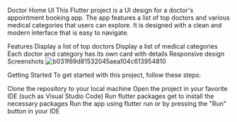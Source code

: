 Doctor Home UI
This Flutter project is a UI design for a doctor's appointment booking app. The app features a list of top doctors and various medical categories that users can explore. It is designed with a clean and modern interface that is easy to navigate.

Features
Display a list of top doctors
Display a list of medical categories
Each doctor and category has its own card with details
Responsive design
Screenshots
![b031f69d81532045aea104c613954810](https://user-images.githubusercontent.com/86409804/235219215-cb49f472-8205-4cdc-86c7-ecdf5f4c9501.png)


Getting Started
To get started with this project, follow these steps:

Clone the repository to your local machine
Open the project in your favorite IDE (such as Visual Studio Code)
Run flutter packages get to install the necessary packages
Run the app using flutter run or by pressing the "Run" button in your IDE
